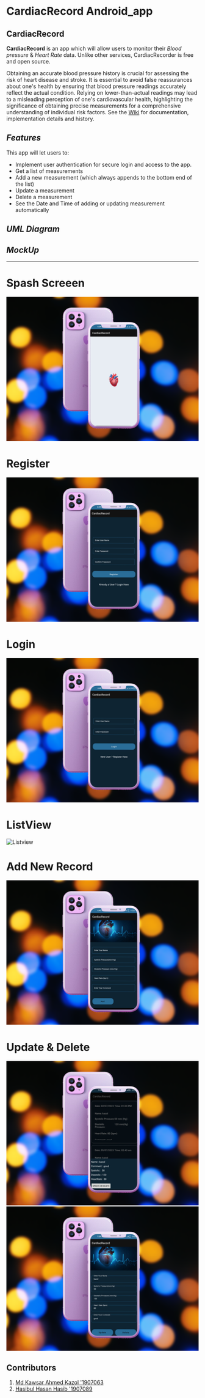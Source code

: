 # CardiacRecord Android_app
## **CardiacRecord**
**CardiacRecord** is an app which will allow users to monitor their _Blood pressure_ & _Heart Rate_ data. Unlike other services, CardiacRecorder is free and open source.


Obtaining an accurate blood pressure history is crucial for assessing the risk of heart disease and stroke. It is essential to avoid false reassurances about one's health by ensuring that blood pressure readings accurately reflect the actual condition. Relying on lower-than-actual readings may lead to a misleading perception of one's cardiovascular health, highlighting the significance of obtaining precise measurements for a comprehensive understanding of individual risk factors.
See the [Wiki](https://github.com/Hasib305/FinalCardiac/wiki) for documentation, implementation details and history.


## *Features*
This app will let users to:
* Implement user authentication for secure login and access to the app. 
* Get a list of measurements
* Add a new measurement (which always appends to the bottom end of the list)
* Update a measurement
* Delete a measurement
* See the Date and Time of adding or updating measurement automatically


## *UML Diagram*




## *MockUp*
***


# Spash Screeen
![splash](https://github.com/Hasib305/FinalCardiac/blob/master/splash.png)

# Register
![splash](https://github.com/Hasib305/FinalCardiac/blob/master/register.png)

# Login
![splash](https://github.com/Hasib305/FinalCardiac/blob/master/login.png)

# ListView
![Listview]((https://github.com/Hasib305/FinalCardiac/blob/master/listview.png))

# Add New Record

![Listview](https://github.com/Hasib305/FinalCardiac/blob/master/add%20data.png)


# Update & Delete
![popup](https://github.com/Hasib305/FinalCardiac/blob/master/flying-iphone-12-mockup.png)
![EditData](https://github.com/Hasib305/FinalCardiac/blob/master/flying-iphone-12-mockup%20(1).png)






## Contributors
1. [Md Kawsar Ahmed Kazol '1907063](https://github.com/kazol196295)
2. [Hasibul Hasan Hasib '1907089](https://github.com/Hasib305)
